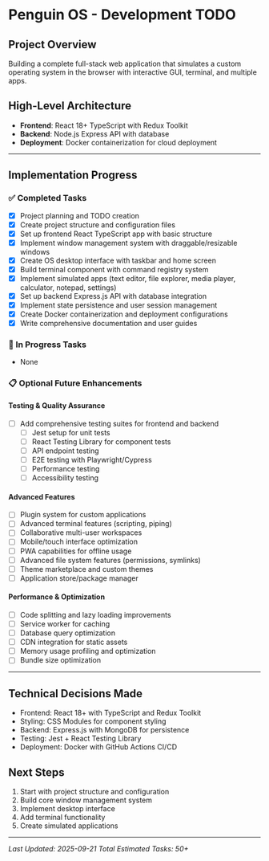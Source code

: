 # Penguin OS - Development TODO

## Project Overview
Building a complete full-stack web application that simulates a custom operating system in the browser with interactive GUI, terminal, and multiple apps.

## High-Level Architecture
- **Frontend**: React 18+ TypeScript with Redux Toolkit
- **Backend**: Node.js Express API with database
- **Deployment**: Docker containerization for cloud deployment

---

## Implementation Progress

### ✅ Completed Tasks
- [x] Project planning and TODO creation
- [x] Create project structure and configuration files
- [x] Set up frontend React TypeScript app with basic structure
- [x] Implement window management system with draggable/resizable windows
- [x] Create OS desktop interface with taskbar and home screen
- [x] Build terminal component with command registry system
- [x] Implement simulated apps (text editor, file explorer, media player, calculator, notepad, settings)
- [x] Set up backend Express.js API with database integration
- [x] Implement state persistence and user session management
- [x] Create Docker containerization and deployment configurations
- [x] Write comprehensive documentation and user guides

### 🔄 In Progress Tasks
- None

### 📋 Optional Future Enhancements

#### Testing & Quality Assurance
- [ ] Add comprehensive testing suites for frontend and backend
  - [ ] Jest setup for unit tests
  - [ ] React Testing Library for component tests
  - [ ] API endpoint testing
  - [ ] E2E testing with Playwright/Cypress
  - [ ] Performance testing
  - [ ] Accessibility testing

#### Advanced Features
- [ ] Plugin system for custom applications
- [ ] Advanced terminal features (scripting, piping)
- [ ] Collaborative multi-user workspaces
- [ ] Mobile/touch interface optimization
- [ ] PWA capabilities for offline usage
- [ ] Advanced file system features (permissions, symlinks)
- [ ] Theme marketplace and custom themes
- [ ] Application store/package manager

#### Performance & Optimization
- [ ] Code splitting and lazy loading improvements
- [ ] Service worker for caching
- [ ] Database query optimization
- [ ] CDN integration for static assets
- [ ] Memory usage profiling and optimization
- [ ] Bundle size optimization

---

## Technical Decisions Made
- Frontend: React 18+ with TypeScript and Redux Toolkit
- Styling: CSS Modules for component styling
- Backend: Express.js with MongoDB for persistence
- Testing: Jest + React Testing Library
- Deployment: Docker with GitHub Actions CI/CD

## Next Steps
1. Start with project structure and configuration
2. Build core window management system
3. Implement desktop interface
4. Add terminal functionality
5. Create simulated applications

---

*Last Updated: 2025-09-21*
*Total Estimated Tasks: 50+*